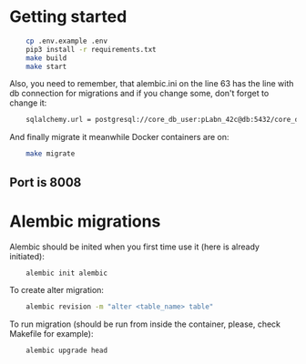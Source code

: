 # Getting started
```bash
    cp .env.example .env
    pip3 install -r requirements.txt
    make build
    make start
```
Also, you need to remember, that alembic.ini on the line 63 has the line with db connection for migrations and if you change some, don't forget to change it:
```bash
    sqlalchemy.url = postgresql://core_db_user:pLabn_42c@db:5432/core_db
```
And finally migrate it meanwhile Docker containers are on:
```bash
    make migrate
```
## Port is 8008

# Alembic migrations
Alembic should be inited when you first time use it (here is already initiated):
```bash
    alembic init alembic
```
To create alter migration:
```bash
    alembic revision -m "alter <table_name> table"
```
To run migration (should be run from inside the container, please, check Makefile for example):
```bash
    alembic upgrade head
```
